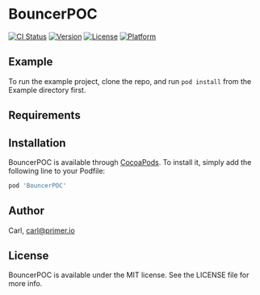 # BouncerPOC

[![CI Status](https://img.shields.io/travis/Carl/BouncerPOC.svg?style=flat)](https://travis-ci.org/Carl/BouncerPOC)
[![Version](https://img.shields.io/cocoapods/v/BouncerPOC.svg?style=flat)](https://cocoapods.org/pods/BouncerPOC)
[![License](https://img.shields.io/cocoapods/l/BouncerPOC.svg?style=flat)](https://cocoapods.org/pods/BouncerPOC)
[![Platform](https://img.shields.io/cocoapods/p/BouncerPOC.svg?style=flat)](https://cocoapods.org/pods/BouncerPOC)

## Example

To run the example project, clone the repo, and run `pod install` from the Example directory first.

## Requirements

## Installation

BouncerPOC is available through [CocoaPods](https://cocoapods.org). To install
it, simply add the following line to your Podfile:

```ruby
pod 'BouncerPOC'
```

## Author

Carl, carl@primer.io

## License

BouncerPOC is available under the MIT license. See the LICENSE file for more info.
